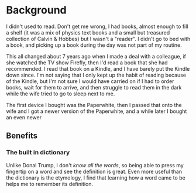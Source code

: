 # Background 
I didn't used to read. Don't get me wrong, I had books, almost enough to fill a shelf (it was a mix of physics text books and a small but treasured collection of Calvin & Hobbes) but I wasn't a "reader". I didn't go to bed with a book, and picking up a book during the day was not part of my routine.

This all changed about 7 years ago when I made a deal with a colleague, if she watched the TV show Firefly, then I'd read a book that she had recommended. I read that book on a Kindle, and I have barely put the Kindle down since. I'm not saying that I only kept up the habit of reading because of the Kindle, but I'm not sure I would have carried on if I had to order books, wait for them to arrive, and then struggle to read them in the dark while the wife tried to go to sleep next to me.

The first device I bought was the Paperwhite, then I passed that onto the wife and I got a newer version of the Paperwhite, and a while later I bought an even newer
## Benefits
### The built in dictionary
Unlike Donal Trump, I don't <em>know all the words</em>, so being able to press my fingertip on a word and see the definition is great. Even more useful than the dictionary is the etymology, I find that learning how a word came to be helps me to remember its definition.